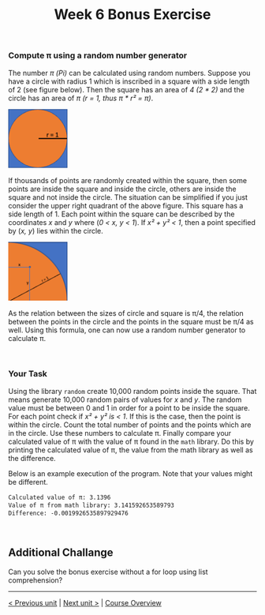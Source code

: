﻿---
title: "Week 6 Bonus Exercise"
language: "en"
published: true
tags: ["FH Aachen", "Thesis"]
---

### Compute π using a random number generator

The number *π (Pi)* can be calculated using random numbers. Suppose you have a circle with radius 1 which is inscribed in a square with a side length of 2 (see figure below). Then the square has an area of *4 (2 * 2)* and the circle has an area of *π (r = 1, thus π * r² = π)*.

<img src="imgs/circle1.png" width="120">

If thousands of points are randomly created within the square, then some points are inside the square and inside the circle, others are inside the square and not inside the circle. The situation can be simplified if you just consider the upper right quadrant of the above figure. This square has a side length of 1. Each point within the square can be described by the coordinates *x* and *y* where (*0 < x, y < 1*). If *x² + y² < 1*, then a point specified by (*x, y*) lies within the circle.

<img src="imgs/circle2.png" width="120">

As the relation between the sizes of circle and square is π/4, the relation between the points in the circle and the points in the square must be π/4 as well. Using this formula, one can now use a random number generator to calculate π.

<br>

### Your Task

Using the library ```random``` create 10,000 random points inside the square. That means generate 10,000 random pairs of values for *x* and *y*. The random value must be between 0 and 1 in order for a point to be inside the square. For each point check if *x² + y² is < 1*. If this is the case, then the point is within the circle. Count the total number of points and the points which are in the circle. Use these numbers to calculate π. Finally compare your calculated value of π with the value of π found in the ```math``` library. Do this by printing the calculated value of π, the value from the math library as well as the difference.

Below is an example execution of the program. Note that your values might be different.

```Py
Calculated value of π: 3.1396
Value of π from math library: 3.141592653589793
Difference: -0.0019926535897929476
```

<br>

## Additional Challange

Can you solve the bonus exercise without a for loop using list comprehension?

---

[< Previous unit](/teaching/python-mooc/week6_assignment_questions) | [Next unit >](/teaching/python-mooc/week6_assignment_exercise_solution) |
[Course Overview](/teaching/python-mooc)